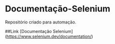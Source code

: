 # Documentação-Selenium


Repositório criado para automação.

##Link
[Documentação Selenium] (https://www.selenium.dev/documentation/)
